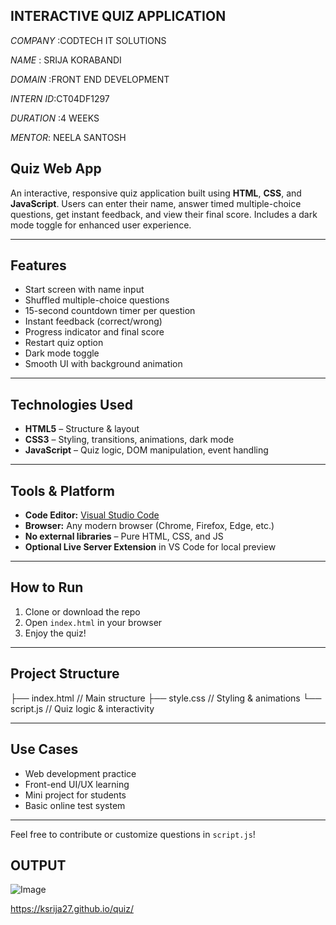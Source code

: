 ## INTERACTIVE QUIZ APPLICATION

*COMPANY* :CODTECH IT SOLUTIONS

*NAME* : SRIJA KORABANDI

*DOMAIN* :FRONT END DEVELOPMENT

*INTERN ID*:CT04DF1297

*DURATION* :4 WEEKS

*MENTOR*: NEELA SANTOSH

##  Quiz Web App

An interactive, responsive quiz application built using **HTML**, **CSS**, and **JavaScript**. Users can enter their name, answer timed multiple-choice questions, get instant feedback, and view their final score. Includes a dark mode toggle for enhanced user experience.

---

##  Features

-  Start screen with name input  
-  Shuffled multiple-choice questions  
-  15-second countdown timer per question  
-  Instant feedback (correct/wrong)  
-  Progress indicator and final score  
-  Restart quiz option  
-  Dark mode toggle  
-  Smooth UI with background animation

---

##  Technologies Used

- **HTML5** – Structure & layout  
- **CSS3** – Styling, transitions, animations, dark mode  
- **JavaScript** – Quiz logic, DOM manipulation, event handling

---

## Tools & Platform

- **Code Editor:** [Visual Studio Code](https://code.visualstudio.com/)  
- **Browser:** Any modern browser (Chrome, Firefox, Edge, etc.)  
- **No external libraries** – Pure HTML, CSS, and JS  
- **Optional Live Server Extension** in VS Code for local preview

---

##  How to Run

1. Clone or download the repo  
2. Open `index.html` in your browser  
3. Enjoy the quiz!

---

## Project Structure
├── index.html // Main structure
├── style.css // Styling & animations
└── script.js // Quiz logic & interactivity


---

##  Use Cases

- Web development practice  
- Front-end UI/UX learning  
- Mini project for students  
- Basic online test system

---

Feel free to contribute or customize questions in `script.js`!


## OUTPUT
![Image](https://github.com/user-attachments/assets/7438aa8e-697a-4c16-a613-44b11ad2b039)

https://ksrija27.github.io/quiz/
